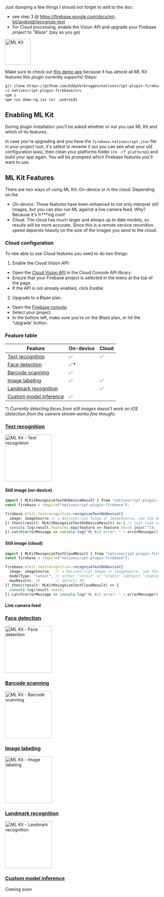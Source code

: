 Just dumping a few things I should not forget to add to the doc:

- see step 3 @ https://firebase.google.com/docs/ml-kit/android/recognize-text
- For Cloud processing, enable the Vision API and upgrade your Firebase project to "Blaze" (pay as you go)


<img src="https://raw.githubusercontent.com/EddyVerbruggen/nativescript-plugin-firebase/master/docs/images/features/mlkit.png" height="84px" alt="ML Kit"/>

Make sure to check out [this demo app](https://github.com/EddyVerbruggen/nativescript-plugin-firebase/tree/master/demo-ng) because it has almost all ML Kit features this plugin currently supports! Steps:

```bash
git clone https://github.com/EddyVerbruggen/nativescript-plugin-firebase
cd nativescript-plugin-firebase/src
npm i
npm run demo-ng.ios (or .android)
```

## Enabling ML Kit
During plugin installation you'll be asked whether or not you use ML Kit and which of its features.

In case you're upgrading and you have the `firebase.nativescript.json` file in your project root, it's safest to rename it (so you can see what your old configuration was),
then clean your platforms folder (`rm -rf platforms`) and build your app again. You will be prompted which Firebase features you'll want to use.

## ML Kit Features
There are two ways of using ML Kit: On-device or in the cloud. Depending on the 

- *On-device*. These features have been enhanced to not only interpret still images, but you can also run ML against a live camera feed. Why? Because it's fr***ing cool! 
- *Cloud*. The cloud has much larger and always up to date models, so results will be more accurate. Since this is a remote service reconition speed depends heavily on the size of the images you send to the cloud.


### Cloud configuration
To nbe able to use Cloud features you need to do two things:

1) Enable the Cloud Vision API:

- Open the [Cloud Vision API](https://console.cloud.google.com/apis/library/vision.googleapis.com/) in the Cloud Console API library.
- Ensure that your Firebase project is selected in the menu at the top of the page.
- If the API is not already enabled, click _Enable_.

2) Upgrade to a Blaze plan.

- Open the [Firebase console](https://console.firebase.google.com/).
- Select your project.
- In the bottom left, make sure you're on the _Blaze_ plan, or hit the 'Upgrade' button.

### Feature table

|Feature|On-device|Cloud
|---|---|---
|[Text recognition](#text-recognition)|✅|✅
|[Face detection](face-detection)|✅*|
|[Barcode scanning](barcode-scanning)|✅|
|[Image labeling](image-labeling)|✅|✅
|[Landmark recognition](landmark-recognition)||✅
|[Custom model inference](custom-model-inference)|✅|

*) _Currently detecting faces from still images doesn't work on iOS (detection from the camera stream works fine though)._

### [Text recognition](https://firebase.google.com/docs/ml-kit/recognize-text)
<img src="https://raw.githubusercontent.com/EddyVerbruggen/nativescript-plugin-firebase/master/docs/images/features/mlkit_text_recognition.png" height="153px" alt="ML Kit - Text recognition"/>

#### Still image (on-device)

```typescript
import { MLKitRecognizeTextOnDeviceResult } from "nativescript-plugin-firebase/mlkit/textrecognition";
const firebase = require("nativescript-plugin-firebase");

firebase.mlkit.textrecognition.recognizeTextOnDevice({
  image: imageSource // a NativeScript Image or ImageSource, see the demo for examples
}).then((result: MLKitRecognizeTextOnDeviceResult) => { // just look at this type to see what else is returned
  console.log(result.features.map(feature => feature.text).join(""));
}).catch(errorMessage => console.log("ML Kit error: " + errorMessage));
```

#### Still image (cloud)

```typescript
import { MLKitRecognizeTextCloudResult } from "nativescript-plugin-firebase/mlkit/textrecognition";
const firebase = require("nativescript-plugin-firebase");

firebase.mlkit.textrecognition.recognizeTextOnDevice({
  image: imageSource,  // a NativeScript Image or ImageSource, see the demo for examples
  modelType: "latest", // either "latest" or "stable" (default "stable")
  maxResults: 15       // default 10
}).then((result: MLKitRecognizeTextCloudResult) => {
  console.log(result.text);
}).catch(errorMessage => console.log("ML Kit error: " + errorMessage));
```
#### Live camera feed

### [Face detection](https://firebase.google.com/docs/ml-kit/detect-faces)
<img src="https://raw.githubusercontent.com/EddyVerbruggen/nativescript-plugin-firebase/master/docs/images/features/mlkit_face_detection.png" height="153px" alt="ML Kit - Face detection"/>

### [Barcode scanning](https://firebase.google.com/docs/ml-kit/read-barcodes)
<img src="https://raw.githubusercontent.com/EddyVerbruggen/nativescript-plugin-firebase/master/docs/images/features/mlkit_text_barcode_scanning.png" height="153px" alt="ML Kit - Barcode scanning"/>

### [Image labeling](https://firebase.google.com/docs/ml-kit/label-images)
<img src="https://raw.githubusercontent.com/EddyVerbruggen/nativescript-plugin-firebase/master/docs/images/features/mlkit_text_image_labeling.png" height="153px" alt="ML Kit - Image labeling"/>

### [Landmark recognition](https://firebase.google.com/docs/ml-kit/recognize-landmarks)
<img src="https://raw.githubusercontent.com/EddyVerbruggen/nativescript-plugin-firebase/master/docs/images/features/mlkit_text_landmark_recognition.png" height="153px" alt="ML Kit - Landmark recognition"/>

### [Custom model inference](https://firebase.google.com/docs/ml-kit/use-custom-models)
Coming soon
